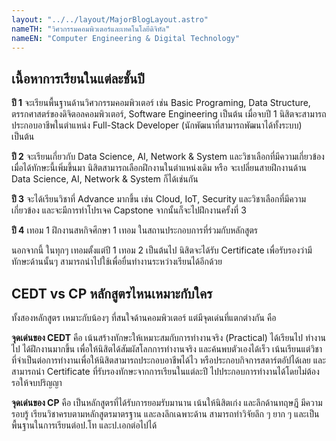 ```yaml
---
layout: "../../layout/MajorBlogLayout.astro"
nameTH: "วิศวกรรมคอมพิวเตอร์และเทคโนโลยีดิจิทัล"
nameEN: "Computer Engineering & Digital Technology"
---
```



## เนื้อหาการเรียนในแต่ละชั้นปี
**ปี 1** จะเรียนพื้นฐานด้านวิศวกรรมคอมพิวเตอร์ เช่น Basic Programing, Data Structure, ตรรกศาสตร์ของดิจิตอลคอมพิวเตอร์, Software Engineering เป็นต้น เมื่อจบปี 1 นิสิตจะสามารถประกอบอาชีพในตำแหน่ง Full-Stack Developer (นักพัฒนาที่สามารถพัฒนาได้ทั้งระบบ) เป็นต้น

**ปี 2** จะเรียนเกี่ยวกับ Data Science, AI, Network & System และวิชาเลือกที่มีความเกี่ยวข้อง เมื่อได้ทักษะนี้เพิ่มขึ้นมา นิสิตสามารถเลือกฝึกงานในตำแหน่งเดิม หรือ จะเปลี่ยนสายฝึกงานด้าน Data Science, AI, Network & System ก็ได้เช่นกัน

**ปี 3** จะได้เรียนวิชาที่ Advance มากขึ้น เช่น Cloud, IoT, Security และวิชาเลือกที่มีความเกี่ยวข้อง และจะมีการทำโปรเจค Capstone จากนั้นก็จะไปฝึกงานครั้งที่ 3

**ปี 4** เทอม 1 ฝึกงานสหกิจศึกษา 1 เทอม ในสถานประกอบการที่ร่วมกับหลักสูตร

นอกจากนี้ ในทุกๆ เทอมตั้งแต่ปี 1 เทอม 2 เป็นต้นไป นิสิตจะได้รับ Certificate เพื่อรับรองว่ามีทักษะด้านนั้นๆ สามารถนำไปใช้เพื่อยื่นทำงานระหว่างเรียนได้อีกด้วย


## CEDT vs CP หลักสูตรไหนเหมาะกับใคร
ทั้งสองหลักสูตร เหมาะกับน้องๆ ที่สนใจด้านคอมพิวเตอร์ แต่มีจุดเด่นที่แตกต่างกัน คือ

**จุดเด่นของ CEDT** คือ เน้นสร้างทักษะให้เหมาะสมกับการทำงานจริง (Practical) ได้เรียนไป ทำงานไป ได้ฝึกงานมากขึ้น เพื่อให้นิสิตได้สัมผัสโลกการทำงานจริง และค้นพบตัวเองได้เร็ว เน้นเรียนแต่วิชาที่จำเป็นต่อการทำงานเพื่อให้นิสิตสามารถประกอบอาชีพได้ไว หรือประกอบกิจการสตาร์ตอัปได้เลย และสามารถนำ Certificate ที่รับรองทักษะจากการเรียนในแต่ละปี ไปประกอบการทำงานได้โดยไม่ต้องรอให้จบปริญญา

**จุดเด่นของ CP** คือ เป็นหลักสูตรที่ได้รับการยอมรับมานาน เน้นให้นิสิตเก่ง และลึกด้านทฤษฎี มีความรอบรู้ เรียนวิชาครบตามหลักสูตรมาตรฐาน และลงลึกเฉพาะด้าน สามารถทำวิจัยลึก ๆ ยาก ๆ และเป็นพื้นฐานในการเรียนต่อป.โท และป.เอกต่อไปได้ 

